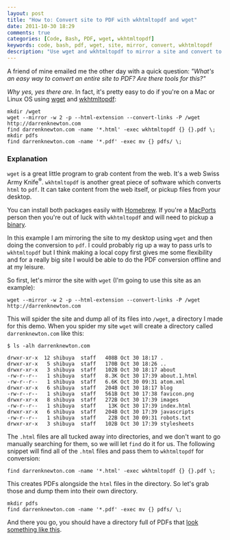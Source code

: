 ```yaml
---
layout: post
title: "How to: Convert site to PDF with wkhtmltopdf and wget"
date: 2011-10-30 18:29
comments: true
categories: [Code, Bash, PDF, wget, wkhtmltopdf]
keywords: code, bash, pdf, wget, site, mirror, convert, wkhtmltopdf
description: "Use wget and wkhtmltopdf to mirror a site and convert to PDFs"
---
```


A friend of mine emailed me the other day with a quick question: _"What's an easy way to convert an entire site to PDF? Are there tools for this?"_

_Why yes, yes there are_. In fact, it's pretty easy to do if you're on a Mac or Linux OS using [wget](https://en.wikipedia.org/wiki/Wget) and [wkhtmltopdf](https://code.google.com/p/wkhtmltopdf/):

	mkdir /wget
	wget --mirror -w 2 -p --html-extension --convert-links -P /wget http://darrenknewton.com
	find darrenknewton.com -name '*.html' -exec wkhtmltopdf {} {}.pdf \;
	mkdir pdfs
	find darrenknewton.com -name '*.pdf' -exec mv {} pdfs/ \;

### Explanation

`wget` is a great little program to grab content from the web. It's a web Swiss Army Knife<sup>&reg;</sup>. `wkhtmltopdf` is another great piece of software which converts `html` to `pdf`. It can take content from the web itself, or pickup files from your desktop.

You can install both packages easily with [Homebrew](http://mxcl.github.com/homebrew/). If you're a [MacPorts](http://www.macports.org/index.php) person then you're out of luck with `wkhtmltopdf` and will need to pickup a [binary](https://code.google.com/p/wkhtmltopdf/downloads/list).

In this example I am mirroring the site to my desktop using `wget` and then doing the conversion to `pdf`. I could probably rig up a way to pass urls to `wkhtmltopdf` but I think making a local copy first gives me some flexibility and for a really big site I would be able to do the PDF conversion offline and at my leisure.

So first, let's mirror the site with `wget` (I'm going to use this site as an example):

	wget --mirror -w 2 -p --html-extension --convert-links -P /wget http://darrenknewton.com

This will spider the site and dump all of its files into `/wget`, a directory I made for this demo. When you spider my site `wget` will create a directory called `darrenknewton.com` like this:

	$ ls -alh darrenknewton.com

	drwxr-xr-x  12 shibuya  staff   408B Oct 30 18:17 .
	drwxr-xr-x   5 shibuya  staff   170B Oct 30 18:26 ..
	drwxr-xr-x   3 shibuya  staff   102B Oct 30 18:17 about
	-rw-r--r--   1 shibuya  staff   8.3K Oct 30 17:39 about.1.html
	-rw-r--r--   1 shibuya  staff   6.6K Oct 30 09:31 atom.xml
	drwxr-xr-x   6 shibuya  staff   204B Oct 30 18:17 blog
	-rw-r--r--   1 shibuya  staff   561B Oct 30 17:38 favicon.png
	drwxr-xr-x   8 shibuya  staff   272B Oct 30 17:39 images
	-rw-r--r--   1 shibuya  staff    13K Oct 30 17:39 index.html
	drwxr-xr-x   6 shibuya  staff   204B Oct 30 17:39 javascripts
	-rw-r--r--   1 shibuya  staff    22B Oct 30 09:31 robots.txt
	drwxr-xr-x   3 shibuya  staff   102B Oct 30 17:39 stylesheets

The `.html` files are all tucked away into directories, and we don't want to go manually searching for them, so we will let `find` do it for us. The following snippet will find all of the `.html` files and pass them to `wkhtmltopdf` for conversion:

	find darrenknewton.com -name '*.html' -exec wkhtmltopdf {} {}.pdf \;

This creates PDFs alongside the `html` files in the directory. So let's grab those and dump them into their own directory.

	mkdir pdfs
	find darrenknewton.com -name '*.pdf' -exec mv {} pdfs/ \;
	
And there you go, you should have a directory full of PDFs that [look something like this](http://images.darrenknewton.com/index.html.pdf).	